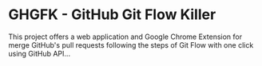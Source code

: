 # GHGFK - GitHub Git Flow Killer

This project offers a web application and Google Chrome Extension for merge GitHub's pull requests following the steps of Git Flow with one click using GitHub API...
